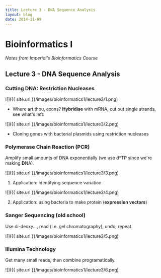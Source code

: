 ```yaml
---
title: Lecture 3 - DNA Sequence Analysis
layout: blog
date: 2014-11-09
---
```


# Bioinformatics I
_Notes from Imperial's Bioinformatics Course_

## Lecture 3 - DNA Sequence Analysis

### Cutting DNA: Restriction Nucleases

![]({{ site.url }}/images/bioinformatics1/lecture3/1.png)

- Where art thou, exons? **Hybridise** with mRNA, cut out single strands, 
see what's left:

![]({{ site.url }}/images/bioinformatics1/lecture3/2.png)

- Cloning genes with bacterial plasmids using restriction nucleases

### Polymerase Chain Reaction (PCR)

Amplify small amounts of DNA exponentially (we use d*TP since we're making **D**NA).

![]({{ site.url }}/images/bioinformatics1/lecture3/3.png)

1. Application: identifying sequence variation

![]({{ site.url }}/images/bioinformatics1/lecture3/4.png)

2. Application: using bacteria to make protein (**expression vectors**)

### Sanger Sequencing (old school)

Use di-deoxy..., read (i.e. gel chromatography), undo, repeat.

![]({{ site.url }}/images/bioinformatics1/lecture3/5.png)

### Illumina Technology

Get many small reads, then combine programatically.

![]({{ site.url }}/images/bioinformatics1/lecture3/6.png)

